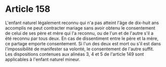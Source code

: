 # Article 158

L'enfant naturel légalement reconnu qui n'a pas atteint l'âge de dix-huit ans accomplis ne peut contracter mariage sans avoir obtenu le consentement de celui de ses père et mère qui l'a reconnu, ou de l'un et de l'autre s'il a été reconnu par tous deux.   En cas de dissentiment entre le père et la mère, ce partage emporte consentement.   Si l'un des deux est mort ou s'il est dans l'impossibilité de manifester sa volonté, le consentement de l'autre suffit. Les dispositions contenues aux alinéas 3, 4 et 5 de l'article 149 sont applicables à l'enfant naturel mineur.